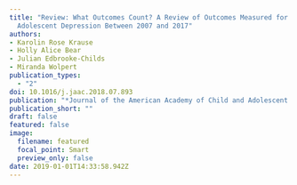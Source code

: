 ```yaml
---
title: "Review: What Outcomes Count? A Review of Outcomes Measured for
  Adolescent Depression Between 2007 and 2017"
authors: 
- Karolin Rose Krause
- Holly Alice Bear
- Julian Edbrooke-Childs
- Miranda Wolpert
publication_types:
  - "2"
doi: 10.1016/j.jaac.2018.07.893
publication: "*Journal of the American Academy of Child and Adolescent Psychiatry*"
publication_short: ""
draft: false
featured: false
image:
  filename: featured
  focal_point: Smart
  preview_only: false
date: 2019-01-01T14:33:58.942Z
---
```

